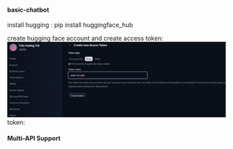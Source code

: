 

#### basic-chatbot 
install hugging :
pip install huggingface_hub

create hugging face account and create access token: ![img.png](img.png)
token: 

#### Multi-API Support